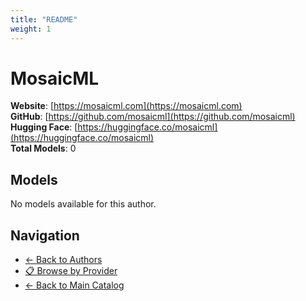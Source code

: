 ```yaml
---
title: "README"
weight: 1
---
```

# MosaicML

**Website**: [https://mosaicml.com](https://mosaicml.com)  
**GitHub**: [https://github.com/mosaicml](https://github.com/mosaicml)  
**Hugging Face**: [https://huggingface.co/mosaicml](https://huggingface.co/mosaicml)  
**Total Models**: 0

## Models

No models available for this author.

## Navigation

- [← Back to Authors](../README.md)
- [📋 Browse by Provider](../../providers/README.md)
- [← Back to Main Catalog](../../README.md)
